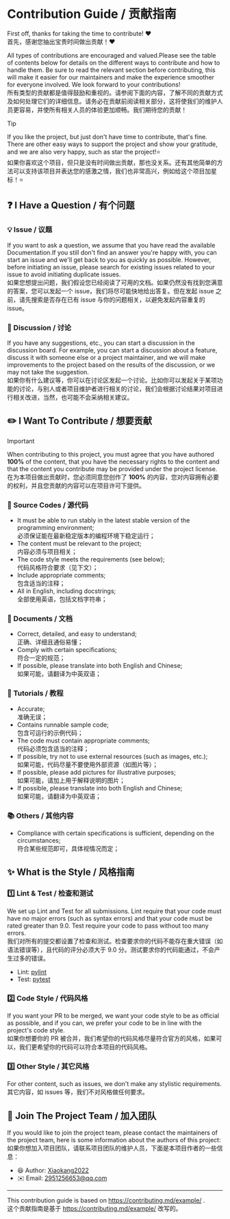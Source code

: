 # Contribution Guide / 贡献指南

First off, thanks for taking the time to contribute! ❤️  
首先，感谢您抽出宝贵时间做出贡献！❤️

All types of contributions are encouraged and valued.Please see the table of contents below for details on the different ways to contribute and how to handle them. Be sure to read the relevant section before contributing, this will make it easier for our maintainers and make the experience smoother for everyone involved. We look forward to your contributions!  
所有类型的贡献都是值得鼓励和重视的。请参阅下面的内容，了解不同的贡献方式及如何处理它们的详细信息。请务必在贡献前阅读相关部分，这将使我们的维护人员更容易，并使所有相关人员的体验更加顺畅。我们期待您的贡献！

> [!TIP]  
> If you like the project, but just don't have time to contribute, that's fine. There are other easy ways to support the project and show your gratitude, and we are also very happy, such as star the project!⭐  
> 如果你喜欢这个项目，但只是没有时间做出贡献，那也没关系。还有其他简单的方法可以支持该项目并表达您的感激之情，我们也非常高兴，例如给这个项目加星标！⭐

## ❓ I Have a Question / 有个问题

### 💡 Issue / 议题

If you want to ask a question, we assume that you have read the available Documentation.If you still don't find an answer you're happy with, you can start an issue and we'll get back to you as quickly as possible. However, before initiating an issue, please search for existing issues related to your issue to avoid initiating duplicate issues.  
如果您想提出问题，我们假设您已经阅读了可用的文档。如果仍然没有找到您满意的答案，您可以发起一个 issue，我们将尽可能快地给出答复。但在发起 issue 之前，请先搜索是否存在已有 issue 与你的问题相关，以避免发起内容重复的 issue。

### 💬 Discussion / 讨论

If you have any suggestions, etc., you can start a discussion in the discussion board. For example, you can start a discussion about a feature, discuss it with someone else or a project maintainer, and we will make improvements to the project based on the results of the discussion, or we may not take the suggestion.  
如果你有什么建议等，你可以在讨论区发起一个讨论。比如你可以发起关于某项功能的讨论，与别人或者项目维护者进行相关的讨论，我们会根据讨论结果对项目进行相关改进，当然，也可能不会采纳相关建议。

## ✏️ I Want To Contribute / 想要贡献

> [!IMPORTANT]  
> When contributing to this project, you must agree that you have authored **100%** of the content, that you have the necessary rights to the content and that the content you contribute may be provided under the project license.  
> 在为本项目做出贡献时，您必须同意您创作了 **100%** 的内容，您对内容拥有必要的权利，并且您贡献的内容可以在项目许可下提供。

### 📝 Source Codes / 源代码

* It must be able to run stably in the latest stable version of the programming environment;  
必须保证能在最新稳定版本的编程环境下稳定运行；
* The content must be relevant to the project;  
内容必须与项目相关；
* The code style meets the requirements (see below);  
代码风格符合要求（见下文）；
* Include appropriate comments;  
包含适当的注释；
* All in English, including docstrings;  
全部使用英语，包括文档字符串；

### 📑 Documents / 文档

* Correct, detailed, and easy to understand;  
正确、详细且通俗易懂；
* Comply with certain specifications;  
符合一定的规范；
* If possible, please translate into both English and Chinese;  
如果可能，请翻译为中英双语；

### 📖 Tutorials / 教程

* Accurate;  
准确无误；
* Contains runnable sample code;  
包含可运行的示例代码；
* The code must contain appropriate comments;  
代码必须包含适当的注释；
* If possible, try not to use external resources (such as images, etc.);  
如果可能，代码尽量不要使用外部资源（如图片等）；
* If possible, please add pictures for illustrative purposes;  
如果可能，请加上用于解释说明的图片；
* If possible, please translate into both English and Chinese;  
如果可能，请翻译为中英双语；

### 📚 Others / 其他内容

* Compliance with certain specifications is sufficient, depending on the circumstances;  
符合某些规范即可，具体视情况而定；

## ✨ What is the Style / 风格指南

### 1️⃣ Lint & Test / 检查和测试

We set up Lint and Test for all submissions. Lint require that your code must have no major errors (such as syntax errors) and that your code must be rated greater than 9.0. Test require your code to pass without too many errors.  
我们对所有的提交都设置了检查和测试。检查要求你的代码不能存在重大错误（如语法错误等），且代码的评分必须大于 9.0 分。测试要求你的代码能通过，不会产生过多的错误。

* Lint: [pylint](https://github.com/pylint-dev/pylint)
* Test: [pytest](https://github.com/pytest-dev/pytest)

### 2️⃣ Code Style / 代码风格

If you want your PR to be merged, we want your code style to be as official as possible, and if you can, we prefer your code to be in line with the project's code style.  
如果你想要你的 PR 被合并，我们希望你的代码风格尽量符合官方的风格，如果可以，我们更希望你的代码可以符合本项目的代码风格。

### 3️⃣ Other Style / 其它风格

For other content, such as issues, we don't make any stylistic requirements.  
其它内容，如 issues 等，我们不对风格做任何要求。

## 🤝 Join The Project Team / 加入团队

If you would like to join the project team, please contact the maintainers of the project team, here is some information about the authors of this project:  
如果你想加入项目团队，请联系项目团队的维护人员，下面是本项目作者的一些信息：

* 😆 Author: [Xiaokang2022](https://github.com/Xiaokang2022)
* ✉️ Email: <2951256653@qq.com>

---

This contribution guide is based on <https://contributing.md/example/> .  
这个贡献指南是基于 <https://contributing.md/example/> 改写的。
